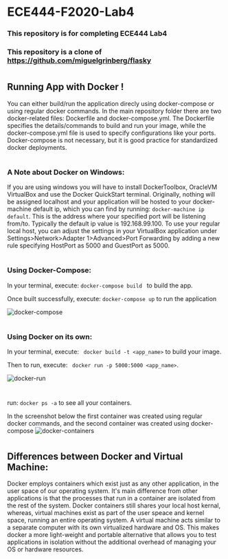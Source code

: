 # ECE444-F2020-Lab4
### This repository is for completing ECE444 Lab4
### This repository is a clone of https://github.com/miguelgrinberg/flasky

#
## Running App with Docker !
You can either build/run the application direcly using docker-compose or using regular docker commands. In the main repository folder there are two docker-related files: Dockerfile and docker-compose.yml. The Dockerfile specifies the details/commands to build and run your image, while the docker-compose.yml file is used to specify configurations like your ports. Docker-compose is not necessary, but it is good practice for standardized docker deployments. 
#
### A Note about Docker on Windows:
If you are using windows you will have to install DockerToolbox, OracleVM VirtualBox and use the Docker QuickStart terminal. Originally, nothing will be assigned localhost and your application will be hosted to your docker-machine default ip, which you can find by running: `docker-machine ip default`. This is the address where your specified port will be listening from/to. Typically the default ip value is 192.168.99.100. To use your regular local host, you can adjust the settings in your VirtualBox application under Settings>Network>Adapter 1>Advanced>Port Forwarding by adding a new rule specifying HostPort as 5000 and GuestPort as 5000.  
#
### Using Docker-Compose:
In your terminal, execute: `docker-compose build ` to build the app.

Once built successfully, execute: `docker-compose up` to run the application

![docker-compose](https://user-images.githubusercontent.com/43483228/96031282-2742bd80-0e2b-11eb-998e-9af47519a5df.JPG)

#
### Using Docker on its own:
In your terminal, execute: ` docker build -t <app_name>` to build your image. 

Then to run, execute: ` docker run -p 5000:5000 <app_name>`. 

![docker-run](https://user-images.githubusercontent.com/43483228/96031283-2742bd80-0e2b-11eb-93e8-38854af12ef2.JPG)

#
run: `docker ps -a` to see all your containers.

In the screenshot below the first container was created using regular docker commands, and the second container was created using docker-compose
![docker-containers](https://user-images.githubusercontent.com/43483228/96032291-763d2280-0e2c-11eb-98fc-17c8bfec6d68.JPG)

# 

## Differences between Docker and Virtual Machine:
Docker employs containers which exist just as any other application, in the user space of our operating system. It's main difference from other applications is that the processes that run in a container are isolated from the rest of the system. Docker containers still shares your local host kernal, whereas, virtual machines exist as part of the user speace and kernel space, running an entire operating system. A virtual machine acts similar to a separate computer with its own virtualized hardware and OS. This makes docker a more light-weight and portable alternative that allows you to test applications in isolation without the additional overhead of managing your OS or hardware resources. 


